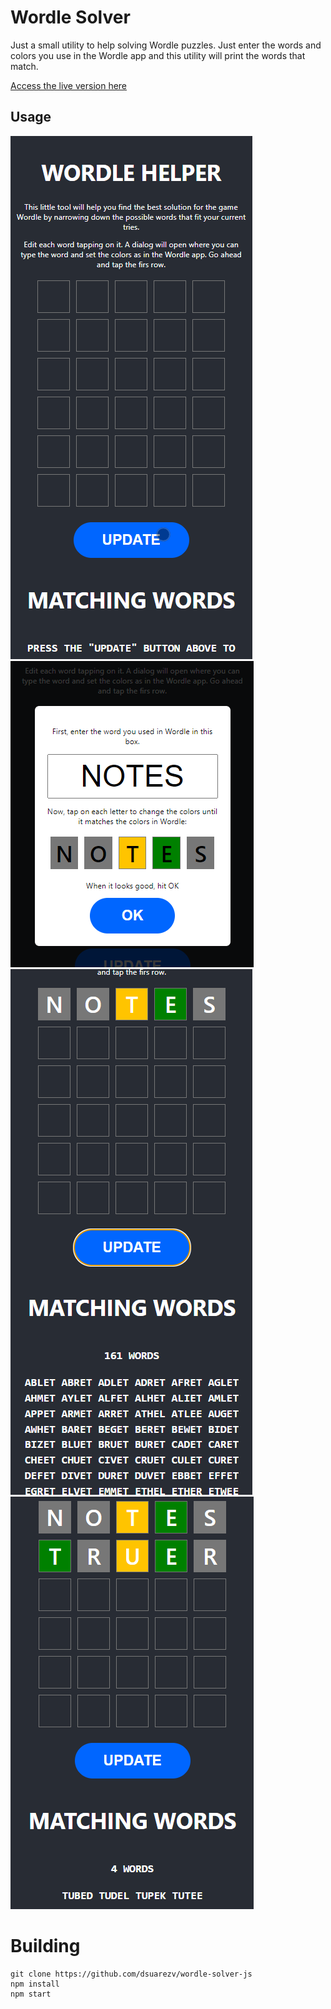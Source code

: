 # Wordle Solver

Just a small utility to help solving Wordle puzzles. Just enter the words and colors you use in the Wordle app and this utility will print the words that match. 

[Access the live version here](https://dsuarezv.github.io/wordle-solver-js)

## Usage

![](screenshots/01.gif)
![](screenshots/02.png)
![](screenshots/03.png)
![](screenshots/04.png)

# Building

    git clone https://github.com/dsuarezv/wordle-solver-js
    npm install
    npm start
